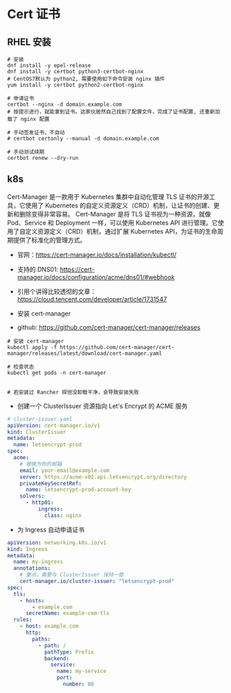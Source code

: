 # Cert 证书


## RHEL 安装

```shell
# 安装
dnf install -y epel-release
dnf install -y certbot python3-certbot-nginx
# CentOS7默认为 python2, 需要使用如下命令安装 nginx 插件
yum install -y certbot python2-certbot-nginx

# 申请证书
certbot --nginx -d domain.example.com
# 按提示进行，就能拿到证书。这家伙居然自己找到了配置文件，完成了证书配置, 还重新加载了 nginx 配置

# 手动签发证书，不自动
# certbot certonly --manual -d domain.example.com
```

```shell
# 手动测试续期
certbot renew --dry-run
```


## k8s


Cert-Manager 是一款用于 Kubernetes 集群中自动化管理 TLS 证书的开源工具，它使用了 Kubernetes 的自定义资源定义（CRD）机制，让证书的创建、更新和删除变得非常容易。
Cert-Manager 是将 TLS 证书视为一种资源，就像 Pod、Service 和 Deployment 一样，可以使用 Kubernetes API 进行管理。它使用了自定义资源定义（CRD）机制，通过扩展 Kubernetes API，为证书的生命周期提供了标准化的管理方式。


- 官网：https://cert-manager.io/docs/installation/kubectl/
- 支持的 DNS01: https://cert-manager.io/docs/configuration/acme/dns01/#webhook
- 引用个讲得比较透彻的文章：https://cloud.tencent.com/developer/article/1731547


- 安装 cert-manager
- github: https://github.com/cert-manager/cert-manager/releases

```shell
# 安装 cert-manager
kubectl apply -f https://github.com/cert-manager/cert-manager/releases/latest/download/cert-manager.yaml

# 检查状态
kubectl get pods -n cert-manager


# 若安装过 Rancher 捍但没卸载干净，会导致安装失败
```

- 创建一个 ClusterIssuer 资源指向 Let's Encrypt 的 ACME 服务

```yaml
# cluster-issuer.yaml
apiVersion: cert-manager.io/v1
kind: ClusterIssuer
metadata:
  name: letsencrypt-prod
spec:
  acme:
    # 替换为你的邮箱
    email: your-email@example.com
    server: https://acme-v02.api.letsencrypt.org/directory
    privateKeySecretRef:
      name: letsencrypt-prod-account-key
    solvers:
      - http01:
          ingress:
            class: nginx
```


- 为 Ingress 自动申请证书


```yaml
apiVersion: networking.k8s.io/v1
kind: Ingress
metadata:
  name: my-ingress
  annotations:
    # 重点，需要与 ClusterIssuer 保持一致
    cert-manager.io/cluster-issuer: "letsencrypt-prod"
spec:
  tls:
    - hosts:
        - example.com
      secretName: example-com-tls
  rules:
    - host: example.com
      http:
        paths:
          - path: /
            pathType: Prefix
            backend:
              service:
                name: my-service
                port:
                  number: 80
```

